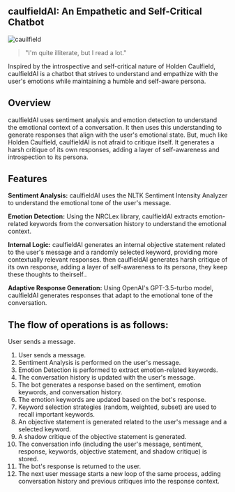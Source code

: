 ## caulfieldAI: An Empathetic and Self-Critical Chatbot

![cauilfield](https://github.com/EveryOneIsGross/caulfield/assets/23621140/083e2794-51b8-41bc-890c-0fed30e5f3d4)

> "I'm quite illiterate, but I read a lot."

Inspired by the introspective and self-critical nature of Holden Caulfield, caulfieldAI is a chatbot that strives to understand and empathize with the user's emotions while maintaining a humble and self-aware persona.

## Overview

caulfieldAI uses sentiment analysis and emotion detection to understand the emotional context of a conversation. It then uses this understanding to generate responses that align with the user's emotional state. But, much like Holden Caulfield, caulfieldAI is not afraid to critique itself. It generates a harsh critique of its own responses, adding a layer of self-awareness and introspection to its persona.

## Features

**Sentiment Analysis:** caulfieldAI uses the NLTK Sentiment Intensity Analyzer to understand the emotional tone of the user's message.

**Emotion Detection:** Using the NRCLex library, caulfieldAI extracts emotion-related keywords from the conversation history to understand the emotional context.

**Internal Logic:** caulfieldAI generates an internal objective statement related to the user's message and a randomly selected keyword, providing more contextually relevant responses. then caulfieldAI generates harsh critique of its own response, adding a layer of self-awareness to its persona, they keep these thoughts to theirself..

**Adaptive Response Generation:** Using OpenAI's GPT-3.5-turbo model, caulfieldAI generates responses that adapt to the emotional tone of the conversation.

## The flow of operations is as follows:

User sends a message.
1. User sends a message.
2. Sentiment Analysis is performed on the user's message.
3. Emotion Detection is performed to extract emotion-related keywords.
4. The conversation history is updated with the user's message.
5. The bot generates a response based on the sentiment, emotion keywords, and conversation history.
6. The emotion keywords are updated based on the bot's response.
7. Keyword selection strategies (random, weighted, subset) are used to recall important keywords.
8. An objective statement is generated related to the user's message and a selected keyword.
9. A shadow critique of the objective statement is generated.
10. The conversation info (including the user's message, sentiment, response, keywords, objective statement, and shadow critique) is stored.
11. The bot's response is returned to the user.
12. The next user message starts a new loop of the same process, adding conversation history and previous critiques into the response context.


